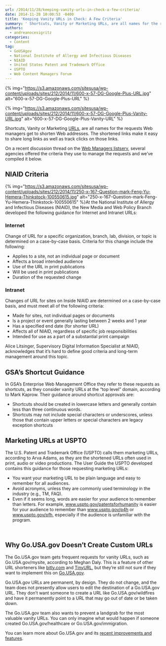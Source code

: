 ```yaml
---
url: /2014/11/28/keeping-vanity-urls-in-check-a-few-criteria/
date: 2014-11-28 10:00:53 -0400
title: 'Keeping Vanity URLs in Check: A Few Criteria'
summary: ' Shortcuts, Vanity or Marketing URLs, are all names for the requests Web managers get to shorten Web addresses. The shortened links make it easy to share long links as well as track clicks on those links. On a recent discussion thread on the Web Managers listserv, several'
authors:
  - andreanocesigritz
categories:
  - Content
tag:
  - GoUSAgov
  - National Institute of Allergy and Infectious Diseases
  - NIAID
  - United States Patent and Trademark Office
  - USPTO
  - Web Content Managers Forum
---
```


{% img="https://s3.amazonaws.com/sitesusa/wp-content/uploads/sites/212/2014/11/600-x-57-DG-Google-Plus-URL.jpg" alt="600-x-57-DG-Google-Plus-URL" %}

{% img="https://s3.amazonaws.com/sitesusa/wp-content/uploads/sites/212/2014/11/600-x-57-DG-Google-Plus-Vanity-URL.jpg" alt="600-x-57-DG-Google-Plus-Vanity-URL" %}

Shortcuts, Vanity or Marketing [URLs](http://en.wikipedia.org/wiki/Uniform_resource_locator), are all names for the requests Web managers get to shorten Web addresses. The shortened links make it easy to share long links as well as track clicks on those links.

On a recent discussion thread on the [Web Managers listserv](https://www.WHATEVER/communities/web-managers-forum/web-content-managers-listserv/ "Web Content Managers Listserv"), several agencies offered the criteria they use to manage the requests and we’ve compiled it below.

## NIAID Criteria

{% img="https://s3.amazonaws.com/sitesusa/wp-content/uploads/sites/212/2014/11/250-x-167-Question-mark-Feng-Yu-Hemera-Thinkstock-100550615.jpg" alt="250-x-167-Question-mark-Feng-Yu-Hemera-Thinkstock-100550615" %}At the National Institute of Allergy and Infectious Diseases (NIAID), the New Media and Web Policy Branch developed the following guidance for Internet and Intranet URLs:

### Internet

Change of URL for a specific organization, branch, lab, division, or topic is determined on a case-by-case basis. Criteria for this change include the following:

  * Applies to a site, not an individual page or document
  * Affects a broad intended audience
  * Use of the URL in print publications
  * Will be used in print publications
  * Duration of the requested change

### Intranet

Changes of URL for sites on Inside NIAID are determined on a case-by-case basis, and must meet all of the following criteria:

  * Made for sites, not individual pages or documents
  * Is a project or event generally lasting between 2 weeks and 1 year
  * Has a specified end date (for shorter URL)
  * Affects all of NIAID, regardless of specific job responsibilities
  * Intended for use as a part of a substantial print campaign

Alice Litsinger, Supervisory Digital Information Specialist at NIAID, acknowledges that it’s hard to define good criteria and long-term management around this topic.

## GSA&#8217;s Shortcut Guidance

In GSA’s Enterprise Web Management Office they refer to these requests as shortcuts, as they consider vanity URLs at the “top level” domain, according to Mark Kaprow. Their guidance around shortcut approvals are:

  * Shortcuts should be created in lowercase letters and generally contain less than three continuous words.
  * Shortcuts may not include special characters or underscores, unless those that contain upper letters or special characters are legacy exception shortcuts

## Marketing URLs at USPTO

The U.S. Patent and Trademark Office (USPTO) calls them marketing URLs, according to Arva Adams, as they are the shortened URLs often used in print, audio or video productions. The User Guide the USPTO developed contains this guidance for those requesting marketing URLs:

  * You want your marketing URL to be plain language and easy to remember for all audiences.
  * Avoid acronyms, unless they are commonly used terminology in the industry (e.g., TM, FAQ).
  * Even if it seems long, words are easier for your audience to remember than letters. For example, www.uspto.gov/patentsforhumanity is easier for your audience to remember than www.uspto.gov/p4h or www.uspto.gov/pfh, especially if the audience is unfamiliar with the program.

&nbsp;

## Why Go.USA.gov Doesn&#8217;t Create Custom URLs

The Go.USA.gov team gets frequent requests for vanity URLs, such as Go.USA.gov/mysite, according to Meghan Daly. This is a feature of other URL shorteners like [bitly.com](https://bitly.com/) and [TinyURL](http://tinyurl.com/), but they&#8217;re still not sure if they want to implement this on [Go.USA.gov](https://go.usa.gov/).

Go.USA.gov URLs are permanent, by design. They do not change, and the team does not presently allow users to edit the destination of a Go.USA.gov URL. They don’t want someone to create a URL like Go.USA.gov/wildfires and have it permanently point to a URL that may go out of date or be taken down.

The Go.USA.gov team also wants to prevent a landgrab for the most valuable vanity URLs. You can only imagine what would happen if someone created Go.USA.gov/healthcare or Go.USA.gov/immigration.

You can learn more about Go.USA.gov and its [recent improvements and features](http://go.usa.gov/blog).